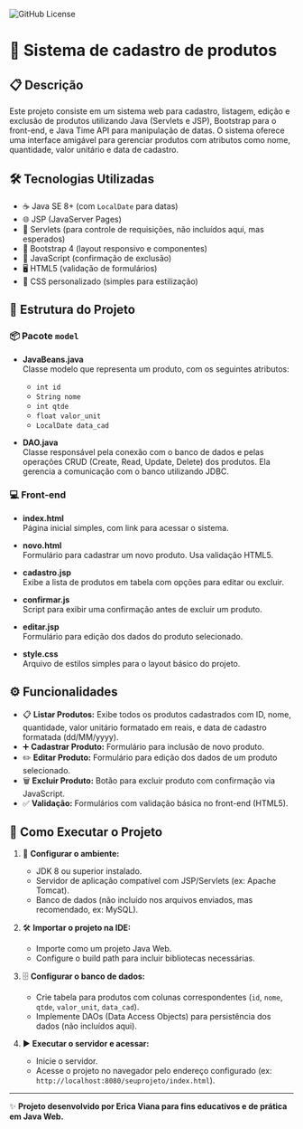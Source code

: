 ![GitHub License](https://img.shields.io/github/license/ericaviana12/produto?style=flat-square)

# 🛒 Sistema de cadastro de produtos

## 📋 Descrição

Este projeto consiste em um sistema web para cadastro, listagem, edição e exclusão de produtos utilizando Java (Servlets e JSP), Bootstrap para o front-end, e Java Time API para manipulação de datas. O sistema oferece uma interface amigável para gerenciar produtos com atributos como nome, quantidade, valor unitário e data de cadastro.

## 🛠 Tecnologias Utilizadas

- ☕ Java SE 8+ (com `LocalDate` para datas)
- 🌐 JSP (JavaServer Pages)
- 🚦 Servlets (para controle de requisições, não incluídos aqui, mas esperados)
- 🎨 Bootstrap 4 (layout responsivo e componentes)
- 📜 JavaScript (confirmação de exclusão)
- 🖥️ HTML5 (validação de formulários)
- 🎨 CSS personalizado (simples para estilização)

## 📂 Estrutura do Projeto

### 📦 Pacote `model`

- **JavaBeans.java**  
  Classe modelo que representa um produto, com os seguintes atributos:
  - `int id`
  - `String nome`
  - `int qtde`
  - `float valor_unit`
  - `LocalDate data_cad`

- **DAO.java**  
  Classe responsável pela conexão com o banco de dados e pelas operações CRUD (Create, Read, Update, Delete) dos produtos. Ela gerencia a comunicação com o banco utilizando JDBC.

### 💻 Front-end

- **index.html**  
  Página inicial simples, com link para acessar o sistema.

- **novo.html**  
  Formulário para cadastrar um novo produto. Usa validação HTML5.

- **cadastro.jsp**  
  Exibe a lista de produtos em tabela com opções para editar ou excluir.

- **confirmar.js**  
  Script para exibir uma confirmação antes de excluir um produto.

- **editar.jsp**  
  Formulário para edição dos dados do produto selecionado.

- **style.css**  
  Arquivo de estilos simples para o layout básico do projeto.

## ⚙️ Funcionalidades

- 📋 **Listar Produtos:** Exibe todos os produtos cadastrados com ID, nome, quantidade, valor unitário formatado em reais, e data de cadastro formatada (dd/MM/yyyy).
- ➕ **Cadastrar Produto:** Formulário para inclusão de novo produto.
- ✏️ **Editar Produto:** Formulário para edição dos dados de um produto selecionado.
- 🗑️ **Excluir Produto:** Botão para excluir produto com confirmação via JavaScript.
- ✅ **Validação:** Formulários com validação básica no front-end (HTML5).

## 🚀 Como Executar o Projeto

1. 🔧 **Configurar o ambiente:**

   - JDK 8 ou superior instalado.
   - Servidor de aplicação compatível com JSP/Servlets (ex: Apache Tomcat).
   - Banco de dados (não incluído nos arquivos enviados, mas recomendado, ex: MySQL).

2. 🛠️ **Importar o projeto na IDE:**

   - Importe como um projeto Java Web.
   - Configure o build path para incluir bibliotecas necessárias.

3. 🗄️ **Configurar o banco de dados:**

   - Crie tabela para produtos com colunas correspondentes (`id`, `nome`, `qtde`, `valor_unit`, `data_cad`).
   - Implemente DAOs (Data Access Objects) para persistência dos dados (não incluídos aqui).

4. ▶️ **Executar o servidor e acessar:**

   - Inicie o servidor.
   - Acesse o projeto no navegador pelo endereço configurado (ex: `http://localhost:8080/seuprojeto/index.html`).

---

✨ **Projeto desenvolvido por Erica Viana para fins educativos e de prática em Java Web.** 
